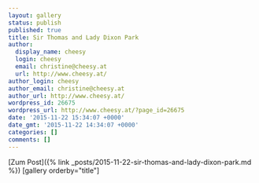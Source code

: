 ```yaml
---
layout: gallery
status: publish
published: true
title: Sir Thomas and Lady Dixon Park
author:
  display_name: cheesy
  login: cheesy
  email: christine@cheesy.at
  url: http://www.cheesy.at/
author_login: cheesy
author_email: christine@cheesy.at
author_url: http://www.cheesy.at/
wordpress_id: 26675
wordpress_url: http://www.cheesy.at/?page_id=26675
date: '2015-11-22 15:34:07 +0000'
date_gmt: '2015-11-22 14:34:07 +0000'
categories: []
comments: []
---
```


[Zum Post]({% link _posts/2015-11-22-sir-thomas-and-lady-dixon-park.md %})
[gallery orderby="title"]
